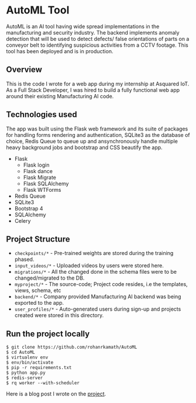 # AutoML Tool

AutoML is an AI tool having wide spread implementations in the manufacturing and security industry. The backend implements anomaly detection that will be used to detect defects/ false orientations of parts on a conveyor belt to identifying suspicious activities from a CCTV footage. This tool has been deployed and is in production. 

## Overview

This is the code I wrote for a web app during my internship at Asquared IoT. As a Full Stack Developer, I was hired to build a fully functional web app around their existing Manufacturing AI code. 

## Technologies used

The app was built using the Flask web framework and its suite of packages for handling forms rendering and authentication, SQLite3 as the database of choice, Redis Queue to queue up and ansynchronously handle multiple heavy background jobs and bootstrap and CSS beautify the app. 

- Flask 
  - Flask login
  - Flask dance
  - Flask Migrate
  - Flask SQLAlchemy
  - Flask WTForms
- Redis Queue
- SQLite3
- Bootstrap 4
- SQLAlchemy
- Celery

## Project Structure

- `checkpoints/*` -  Pre-trained weights are stored during the training phased.
- `input_videos/*` - Uploaded videos by users were stored here.
- `migrations/*` - All the changed done in the schema files were to be changed/migrated to the DB.
- `myproject/*` - The source-code; Project code resides, i.e the templates, views, schema, etc
- `backend/*` - Company provided Manufacturing AI backend was being exported to the app.
- `user_profiles/*` - Auto-generated users during sign-up and projects created were stored in this directory. 

## Run the project locally

```
$ git clone https://github.com/rohanrkamath/AutoML
$ cd AutoML
$ virtualenv env
$ env/bin/activate
$ pip -r requirements.txt
$ python app.py
$ redis-server
$ rq worker --with-scheduler
```

Here is a blog post I wrote on the [project](https://rohankamath.me/blog/posts/asquared-iot-experience.html).

